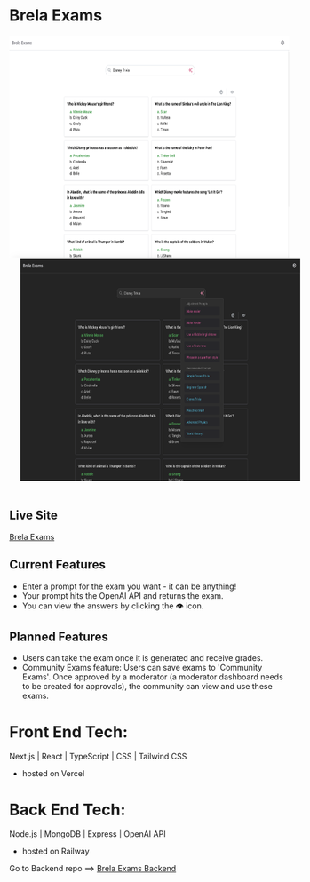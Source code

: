 # Brela Exams

<div style="text-align: center;">
  <img src="/public/HomeLight05-31-2024.png" alt="Light mode Brela Exams home screen" width="620" height="400" style="margin-right: 20px;"/>
  <img src="/public/HomeDark05-31-2024.png" alt="Dark mode Brela Exams home screen" width="620" height="400" style="margin-left: 20px;"/>
</div>
<br>

## Live Site

[Brela Exams](https://brela-exams.vercel.app/)

## Current Features

- Enter a prompt for the exam you want - it can be anything!
- Your prompt hits the OpenAI API and returns the exam.
- You can view the answers by clicking the 👁 icon.

## Planned Features

- Users can take the exam once it is generated and receive grades.
- Community Exams feature: Users can save exams to 'Community Exams'. Once approved by a moderator (a moderator dashboard needs to be created for approvals), the community can view and use these exams.

# Front End Tech:

Next.js | React | TypeScript | CSS | Tailwind CSS

- hosted on Vercel

# Back End Tech:

Node.js | MongoDB | Express | OpenAI API

- hosted on Railway

Go to Backend repo ==> [Brela Exams Backend](https://github.com/Brela/brela-exams-back)

